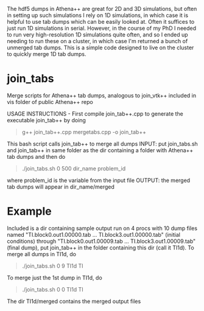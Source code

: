 The hdf5 dumps in Athena++ are great for 2D and 3D simulations, but often in setting up such simulations I rely on 1D simulations, in which case it is helpful to use tab dumps which can be easily looked at.  Often it suffices to just run 1D simulations in serial.  However, in the course of my PhD I needed to run very high-resolution 1D simulations quite often, and so I ended up needing to run these on a cluster, in which case I'm returned a bunch of unmerged tab dumps.  This is a simple code designed to live on the cluster to quickly merge 1D tab dumps.  

# join_tabs
Merge scripts for Athena++ tab dumps, analogous to join_vtk++ included in vis folder of public Athena++ repo

USAGE INSTRUCTIONS -
First compile join_tab++.cpp to generate the executable join_tab++ by doing
> g++ join_tab++.cpp mergetabs.cpp -o join_tab++

This bash script calls join_tab++ to merge all dumps
INPUT:
put join_tabs.sh and join_tab++ in same folder as the dir containing a folder with Athena++ tab dumps and then do
> ./join_tabs.sh 0 500 dir_name problem_id

where problem_id is the variable from the input file
OUTPUT:
the merged tab dumps will appear in dir_name/merged

# Example
Included is a dir containing sample output run on 4 procs with 10 dump files named "TI.block0.out1.00000.tab ... TI.block3.out1.00000.tab" (initial conditions) 
through "TI.block0.out1.00009.tab ... TI.block3.out1.00009.tab" (final dump),
put join_tab++ in the folder containing this dir (call it TI1d). To merge all dumps in TI1d, do
> ./join_tabs.sh 0 9 TI1d TI

To merge just the 1st dump in TI1d, do
> ./join_tabs.sh 0 0 TI1d TI

The dir TI1d/merged contains the merged output files
